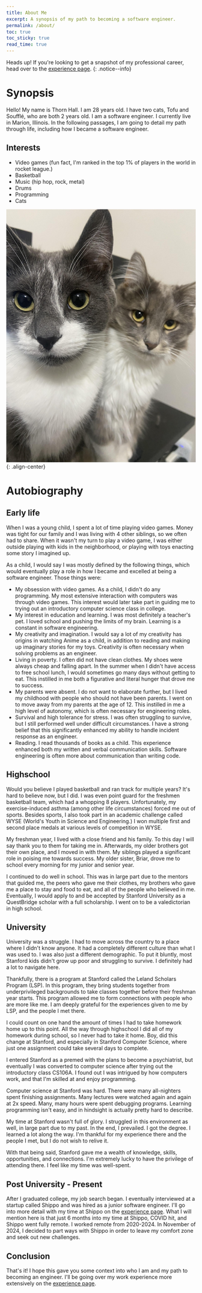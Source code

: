 ```yaml
---
title: About Me
excerpt: A synopsis of my path to becoming a software engineer.
permalink: /about/
toc: true
toc_sticky: true
read_time: true
---
```

Heads up! If you're looking to get a snapshot of my professional career, head over to the [experience page](https://thornhall.github.io/experience/).
{: .notice--info}

# Synopsis
Hello! My name is Thorn Hall. I am 28 years old. I have two cats, Tofu and Soufflé, who are both 2 years old. I am a software engineer. I currently live in Marion, Illinois. In the following passages, I am going to detail my path through life, including how I became a software engineer.

## Interests
- Video games (fun fact, I'm ranked in the top 1% of players in the world in rocket league.)
- Basketball
- Music (hip hop, rock, metal)
- Drums
- Programming
- Cats


![image-center](/assets/images/cats.jpg){: .align-center}

# Autobiography
## Early life
When I was a young child, I spent a lot of time playing video games. Money was tight for our family and I was living with 4 other siblings, so we often had to share. When it wasn't my turn to play a video game, I was either outside playing with kids in the neighborhood, or playing with toys enacting some story I imagined up. 

As a child, I would say I was mostly defined by the following things, which would eventually play a role in how I became and excelled at being a software engineer. Those things were:
- My obsession with video games. As a child, I didn't do any programming. My most extensive interaction with computers was through video games. This interest would later take part in guiding me to trying out an introductory computer science class in college.
- My interest in education and learning. I was most definitely a teacher's pet. I loved school and pushing the limits of my brain. Learning is a constant in software engineering.
- My creativity and imagination. I would say a lot of my creativity has origins in watching Anime as a child, in addition to reading and making up imaginary stories for my toys. Creativity is often necessary when solving problems as an engineer.
- Living in poverty. I often did not have clean clothes. My shoes were always cheap and falling apart. In the summer when I didn't have access to free school lunch, I would sometimes go many days without getting to eat. This instilled in me both a figurative and literal hunger that drove me to success.
- My parents were absent. I do not want to elaborate further, but I lived my childhood with people who should not have been parents. I went on to move away from my parents at the age of 12. This instilled in me a high level of autonomy, which is often necessary for engineering roles.
- Survival and high tolerance for stress. I was often struggling to survive, but I still performed well under difficult circumstances. I have a strong belief that this significantly enhanced my ability to handle incident response as an engineer.
- Reading. I read thousands of books as a child. This experience enhanced both my written and verbal communication skills. Software engineering is often more about communication than writing code.

## Highschool
Would you believe I played basketball and ran track for multiple years? It's hard to believe now, but I did. I was even point guard for the freshmen basketball team, which had a whopping 8 players. Unfortunately, my exercise-induced asthma (among other life circumstances) forced me out of sports. Besides sports, I also took part in an academic challenge called WYSE (World's Youth in Science and Engineering.) I won multiple first and second place medals at various levels of competition in WYSE. 

My freshman year, I lived with a close friend and his family. To this day I will say thank you to them for taking me in. Afterwards, my older brothers got their own place, and I moved in with them. My siblings played a significant role in poising me towards success. My older sister, Briar, drove me to school every morning for my junior and senior year. 

I continued to do well in school. This was in large part due to the mentors that guided me, the peers who gave me their clothes, my brothers who gave me a place to stay and food to eat, and all of the people who believed in me. Eventually, I would apply to and be accepted by Stanford University as a QuestBridge scholar with a full scholarship. I went on to be a valedictorian in high school. 

## University
University was a struggle. I had to move across the country to a place where I didn't know anyone. It had a completely different culture than what I was used to. I was also just a different demographic. To put it bluntly, most Stanford kids didn't grow up poor and struggling to survive. I definitely had a lot to navigate here. 

Thankfully, there is a program at Stanford called the Leland Scholars Program (LSP). In this program, they bring students together from underprivileged backgrounds to take classes together before their freshman year starts. This program allowed me to form connections with people who are more like me. I am deeply grateful for the experiences given to me by LSP, and the people I met there.

I could count on one hand the amount of times I had to take homework home up to this point. All the way through highschool I did all of my homework during school, so I never had to take it home. Boy, did this change at Stanford, and especially in Stanford Computer Science, where just one assignment could take several days to complete. 

I entered Stanford as a premed with the plans to become a psychiatrist, but eventually I was converted to computer science after trying out the introductory class CS106A. I found out I was intrigued by how computers work, and that I'm skilled at and enjoy programming. 

Computer science at Stanford was hard. There were many all-nighters spent finishing assignments. Many lectures were watched again and again at 2x speed. Many, many hours were spent debugging programs. Learning programming isn't easy, and in hindsight is actually pretty hard to describe. 

My time at Stanford wasn't full of glory. I struggled in this environment as well, in large part due to my past. In the end, I prevailed. I got the degree. I learned a lot along the way. I'm thankful for my experience there and the people I met, but I do not wish to relive it. 

With that being said, Stanford gave me a wealth of knowledge, skills, opportunities, and connections. I'm extremely lucky to have the privilege of attending there. I feel like my time was well-spent. 

## Post University - Present
After I graduated college, my job search began. I eventually interviewed at a startup called Shippo and was hired as a junior software engineer. I'll go into more detail with my time at Shippo on the [experience page](https://thornhall.github.io/experience/). What I will mention here is that just 6 months into my time at Shippo, COVID hit, and Shippo went fully remote. I worked remote from 2020-2024. In November of 2024, I decided to part ways with Shippo in order to leave my comfort zone and seek out new challenges. 

## Conclusion
That's it! I hope this gave you some context into who I am and my path to becoming an engineer. I'll be going over my work experience more extensively on the [experience page](https://thornhall.github.io/experience/).



